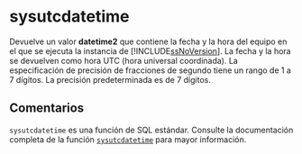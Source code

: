 ﻿---
SidebarGroup: "index-date-functions"
Autogenerated: true
---

# sysutcdatetime

Devuelve un valor **datetime2** que contiene la fecha y la hora del equipo en el que se ejecuta la instancia de [!INCLUDE[ssNoVersion](../../includes/ssnoversion-md.md)]. La fecha y la hora se devuelven como hora UTC (hora universal coordinada). La especificación de precisión de fracciones de segundo tiene un rango de 1 a 7 dígitos. La precisión predeterminada es de 7 dígitos.

## Comentarios 

`sysutcdatetime` es una función de SQL estándar. Consulte la documentación completa de la función [`sysutcdatetime`](https://learn.microsoft.com/es-es/sql/t-sql/functions/sysutcdatetime-transact-sql) para mayor información.
